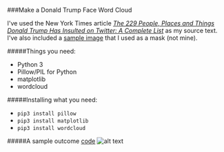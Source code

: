 ###Make a Donald Trump Face Word Cloud

I've used the New York Times article [*The 229 People, Places and Things Donald Trump Has Insulted on Twitter: A Complete List*](http://www.nytimes.com/interactive/2016/01/28/upshot/donald-trump-twitter-insults.html) as my source text. I've also included a [sample image](http://masterkoyo.deviantart.com/art/Template-Donald-Trump-35925789) that I used as a mask (not mine). 

#####Things you need:
+ Python 3
+ Pillow/PIL for Python
+ matplotlib
+ wordcloud

#####Installing what you need:
+ `pip3 install pillow`
+ `pip3 install matplotlib`
+ `pip3 install wordcloud`

#####A sample outcome [code](https://github.com/ethanagbaker/TrumpInsults/blob/master/trumpFaceWC.py)
![alt text](https://raw.githubusercontent.com/ethanagbaker/TrumpInsults/master/trumpInsultWC.png "Trump Insult Word Cloud")